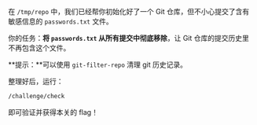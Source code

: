 
在 `/tmp/repo` 中，我们已经帮你初始化好了一个 Git 仓库，但不小心提交了含有敏感信息的 `passwords.txt` 文件。

你的任务：**将 `passwords.txt` 从所有提交中彻底移除**，让 Git 仓库的提交历史里不再包含这个文件。

**提示：**可以使用 `git-filter-repo` 清理 git 历史记录。

整理好后，运行：

```bash
/challenge/check
```

即可验证并获得本关的 flag！
